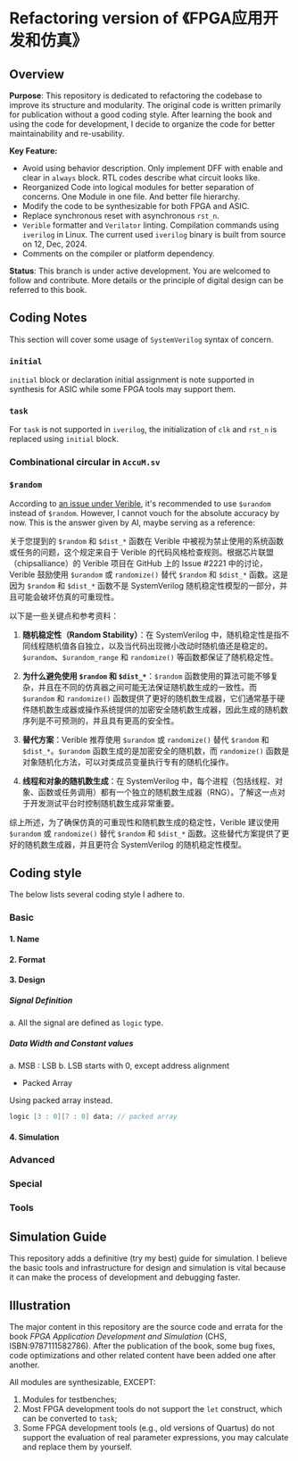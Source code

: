 # Refactoring version of 《FPGA应用开发和仿真》

## Overview

**Purpose**:
This repository is dedicated to refactoring the codebase to improve its structure and modularity.
The original code is written primarily for publication without a good coding style.
After learning the book and using the code for development, I decide to organize the code for better maintainability and re-usability.

**Key Feature:**
- Avoid using behavior description. Only implement DFF with enable and clear in `always` block. RTL codes describe what circuit looks like.
- Reorganized Code into logical modules for better separation of concerns. One Module in one file. And better file hierarchy.
- Modify the code to be synthesizable for both FPGA and ASIC.
- Replace synchronous reset with asynchronous `rst_n`.
- `Verible` formatter and `Verilator` linting. Compilation commands using `iverilog` in Linux. The  current used `iverilog` binary is built from source on 12, Dec, 2024.
- Comments on the compiler or platform dependency.

**Status**:
This branch is under active development. You are welcomed to follow and contribute.
More details or the principle of digital design can be referred to this book.

## Coding Notes

This section will cover some usage of `SystemVerilog` syntax of concern.

### `initial`

`initial` block or declaration initial assignment is note supported in synthesis for ASIC while some FPGA tools may support them.


### `task`

For `task` is not supported in `iverilog`, the initialization of `clk` and `rst_n` is replaced using `initial` block.

### Combinational circular in `AccuM.sv`

### `$random`

According to <a href="https://github.com/chipsalliance/verible/issues/2221">an issue under Verible</a>, it's recommended to use `$urandom` instead of `$random`.
However, I cannot vouch for the absolute accuracy by now.
This is the answer given by AI, maybe serving as a reference:

关于您提到的 `$random` 和 `$dist_*` 函数在 Verible 中被视为禁止使用的系统函数或任务的问题，这个规定来自于 Verible 的代码风格检查规则。根据芯片联盟（chipsalliance）的 Verible 项目在 GitHub 上的 Issue #2221 中的讨论，Verible 鼓励使用 `$urandom` 或 `randomize()` 替代 `$random` 和 `$dist_*` 函数。这是因为 `$random` 和 `$dist_*` 函数不是 SystemVerilog 随机稳定性模型的一部分，并且可能会破坏仿真的可重现性。

以下是一些关键点和参考资料：

1. **随机稳定性（Random Stability）**：在 SystemVerilog 中，随机稳定性是指不同线程随机值各自独立，以及当代码出现微小改动时随机值还是稳定的。`$urandom`、`$urandom_range` 和 `randomize()` 等函数都保证了随机稳定性。

2. **为什么避免使用 `$random` 和 `$dist_*`**：`$random` 函数使用的算法可能不够复杂，并且在不同的仿真器之间可能无法保证随机数生成的一致性。而 `$urandom` 和 `randomize()` 函数提供了更好的随机数生成器，它们通常基于硬件随机数生成器或操作系统提供的加密安全随机数生成器，因此生成的随机数序列是不可预测的，并且具有更高的安全性。

3. **替代方案**：Verible 推荐使用 `$urandom` 或 `randomize()` 替代 `$random` 和 `$dist_*`。`$urandom` 函数生成的是加密安全的随机数，而 `randomize()` 函数是对象随机化方法，可以对类成员变量执行专有的随机化操作。

4. **线程和对象的随机数生成**：在 SystemVerilog 中，每个进程（包括线程、对象、函数或任务调用）都有一个独立的随机数生成器（RNG）。了解这一点对于开发测试平台时控制随机数生成非常重要。

综上所述，为了确保仿真的可重现性和随机数生成的稳定性，Verible 建议使用 `$urandom` 或 `randomize()` 替代 `$random` 和 `$dist_*` 函数。这些替代方案提供了更好的随机数生成器，并且更符合 SystemVerilog 的随机稳定性模型。


## Coding style

The below lists several coding style I adhere to.

### Basic

#### 1. Name

#### 2. Format

#### 3. Design

##### Signal Definition


a. All the signal are defined as `logic` type.


##### Data Width and Constant values

a. MSB : LSB
b. LSB starts with 0, except address alignment


- Packed Array

Using packed array instead.

```verilog
logic [3 : 0][7 : 0] data; // packed array
```
#### 4. Simulation

### Advanced

### Special

### Tools

## Simulation Guide

This repository adds a definitive (try my best) guide for simulation.
I believe the basic tools and infrastructure for design and simulation is vital because it can make the process of development and debugging faster.

## Illustration

The major content in this repository are the source code and errata for the book *FPGA Application Development and Simulation* (CHS, ISBN:9787111582786). After the publication of the book, some bug fixes, code optimizations and other related content have been added one after another.

All modules are synthesizable, EXCEPT:

1. Modules for testbenches;
2. Most FPGA development tools do not support the `let` construct, which can be converted to `task`;
3. Some FPGA development tools (e.g., old versions of Quartus) do not support the evaluation of real parameter expressions, you may calculate and replace them by yourself.

